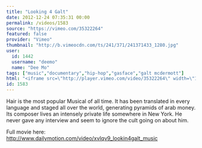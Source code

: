 ```yaml
---
title: "Looking 4 Galt"
date: 2012-12-24 07:35:31 00:00
permalink: /videos/1583
source: "https://vimeo.com/35322264"
featured: false
provider: "Vimeo"
thumbnail: "http://b.vimeocdn.com/ts/241/371/241371433_1280.jpg"
user:
  id: 1442
  username: "deemo"
  name: "Dee Mo"
tags: ["music","documentary","hip-hop","gasface","galt mcdermott"]
html: "<iframe src=\"http://player.vimeo.com/video/35322264\" width=\"1280\" height=\"720\" frameborder=\"0\" webkitAllowFullScreen mozallowfullscreen allowFullScreen></iframe>"
id: 1583
---
```


Hair is the most popular Musical of all time.
It has been translated in every language and staged all over the world, generating pyramids of arab money.
Its composer lives an intensely private life somewhere in New York.
He never gave any interview and seem to ignore the cult going on about him.

Full movie here: http://www.dailymotion.com/video/xvlqv9_lookin4galt_music